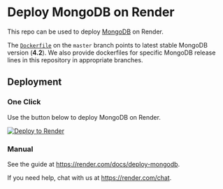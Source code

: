 # Deploy MongoDB on Render

This repo can be used to deploy [MongoDB] on Render.

The [`Dockerfile`](./Dockerfile) on the `master` branch points to latest stable MongoDB version (**4.2**). We also provide dockerfiles for specific MongoDB release lines in this repository in appropriate branches.

## Deployment

### One Click

Use the button below to deploy MongoDB on Render.

[![Deploy to Render](http://render.com/images/deploy-to-render-button.svg)](https://render.com/deploy?repo=https://github.com/100020001/render-deploy-mongodb)

### Manual

See the guide at https://render.com/docs/deploy-mongodb.

If you need help, chat with us at https://render.com/chat.

[MongoDB]: https://www.mongodb.com/
